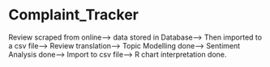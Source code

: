 # Complaint_Tracker

Review scraped from online-->
data stored in Database-->
Then imported to a csv file-->
Review translation-->
Topic Modelling done-->
Sentiment Analysis done-->
Import to csv file-->
R chart interpretation done.

